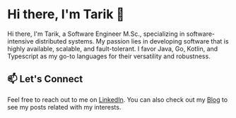 # Hi there, I'm Tarik 👋

Hi there, I'm Tarik, a Software Engineer M.Sc., specializing in software-intensive distributed systems. My passion lies in developing software that is highly available, scalable, and fault-tolerant. I favor Java, Go, Kotlin, and Typescript as my go-to languages for their versatility and robustness.

## 📫 Let's Connect

Feel free to reach out to me on [LinkedIn](https://www.linkedin.com/in/tanu2exp/). You can also check out my [Blog](https://adevblog.site) to see my posts related with my interests.
